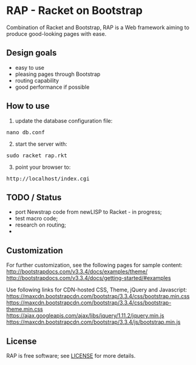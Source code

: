 # RAP - Racket on Bootstrap
Combination of Racket and Bootstrap, RAP is a Web framework aiming to produce good-looking pages with ease.

## Design goals

- easy to use
- pleasing pages through Bootstrap
- routing capability
- good performance if possible


## How to use
1) update the database configuration file:
<pre>
nano db.conf
</pre>
2) start the server with:
<pre>
sudo racket rap.rkt
</pre>
3) point your browser to:
<pre>
http://localhost/index.cgi
</pre>

## TODO / Status

- port Newstrap code from newLISP to Racket - in progress;
- test macro code;
- research on routing;
- 

## Customization

For further customization, see the following pages for sample content:
http://bootstrapdocs.com/v3.3.4/docs/examples/theme/
http://bootstrapdocs.com/v3.3.4/docs/getting-started/#examples

Use following links for CDN-hosted CSS, Theme, jQuery and Javascript:
https://maxcdn.bootstrapcdn.com/bootstrap/3.3.4/css/bootstrap.min.css
https://maxcdn.bootstrapcdn.com/bootstrap/3.3.4/css/bootstrap-theme.min.css
https://ajax.googleapis.com/ajax/libs/jquery/1.11.2/jquery.min.js
https://maxcdn.bootstrapcdn.com/bootstrap/3.3.4/js/bootstrap.min.js

## License

RAP is free software; see [LICENSE](https://github.com/DexterLagan/rap/blob/master/LICENSE) for more details.
